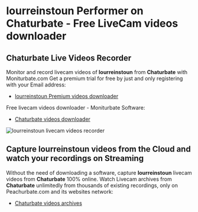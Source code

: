 # lourreinstoun Performer on Chaturbate - Free LiveCam videos downloader

## Chaturbate Live Videos Recorder

Monitor and record livecam videos of **lourreinstoun** from **Chaturbate** with Moniturbate.com
Get a premium trial for free by just and only registering with your Email address:
* [lourreinstoun Premium videos downloader](https://moniturbate.com/request-demo-licence-key.html)

Free livecam videos downloader - Moniturbate Software:
* [Chaturbate videos downloader](https://moniturbate.com/moniturbate-download-software.html)

![lourreinstoun livecam videos recorder](https://peachurnet.com/templates/moniturbate-software.png)


## Capture lourreinstoun videos from the Cloud and watch your recordings on Streaming

Without the need of downloading a software, capture **lourreinstoun** livecam videos from **Chaturbate** 100% online.
Watch Livecam archives from **Chaturbate** unlimitedly from thousands of existing recordings, only on Peachurbate.com and its websites network:
* [Chaturbate videos archives](https://peachurnet.com/)